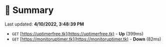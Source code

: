 # 📖 Summary
Last updated: **4/10/2022, 3:48:39 PM**

- `GET` [https://uptimerfree.tk](https://uptimerfree.tk) - **Up** (399ms)
- `GET` [https://monitoruptimer.tk](https://monitoruptimer.tk) - **Down** (82ms)
